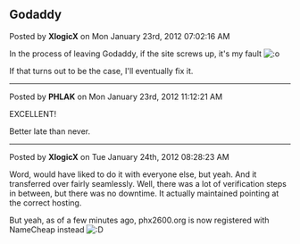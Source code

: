 ## Godaddy
Posted by **XlogicX** on Mon January 23rd, 2012 07:02:16 AM

In the process of leaving Godaddy, if the site screws up, it's my fault  <!-- s:o --><img src="{SMILIES_PATH}/icon_e_surprised.gif" alt=":o" title="Surprised" /><!-- s:o --> 

If that turns out to be the case, I'll eventually fix it.

--------------------------------------------------------------------------------

Posted by **PHLAK** on Mon January 23rd, 2012 11:12:21 AM

EXCELLENT!

Better late than never.

--------------------------------------------------------------------------------

Posted by **XlogicX** on Tue January 24th, 2012 08:28:23 AM

Word, would have liked to do it with everyone else, but yeah. And it transferred over fairly seamlessly. Well, there was a lot of verification steps in between, but there was no downtime. It actually maintained pointing at the correct hosting.

But yeah, as of a few minutes ago, phx2600.org is now registered with NameCheap instead  <!-- s:D --><img src="{SMILIES_PATH}/icon_e_biggrin.gif" alt=":D" title="Very Happy" /><!-- s:D -->
